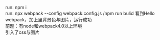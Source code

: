 run:   npm i  
run:   npx webpack --config webpack.config.js /npm run bulid 
看到Hello webpack，加上里背景色与图片，运行成功  
前题：有node和webpack4.0以上环境  
引入了css与图片

